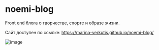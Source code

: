 # noemi-blog
Front end блога о творчестве, спорте и образе жизни.

Сайт доступен по ссылке: https://marina-verkutis.github.io/noemi-blog/

![image](https://github.com/marina-verkutis/noemi-blog/assets/124586787/46d0bf18-f45b-46f4-8640-d2151b0febd0)

